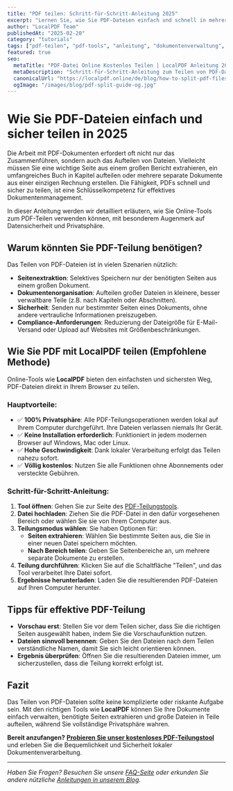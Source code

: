 ```yaml
---
title: "PDF teilen: Schritt-für-Schritt-Anleitung 2025"
excerpt: "Lernen Sie, wie Sie PDF-Dateien einfach und schnell in mehrere Teile aufteilen oder einzelne Seiten extrahieren können. Unser Leitfaden hilft Ihnen dabei, PDF-Dokumente effizient und sicher zu verwalten."
author: "LocalPDF Team"
publishedAt: "2025-02-20"
category: "tutorials"
tags: ["pdf-teilen", "pdf-tools", "anleitung", "dokumentenverwaltung", "sicherheit"]
featured: true
seo:
  metaTitle: "PDF-Datei Online Kostenlos Teilen | LocalPDF Anleitung 2025"
  metaDescription: "Schritt-für-Schritt-Anleitung zum Teilen von PDF-Dateien. Extrahieren Sie Seiten oder teilen Sie Dokumente in mehrere Teile online, kostenlos und mit vollständiger Privatsphäre."
  canonicalUrl: "https://localpdf.online/de/blog/how-to-split-pdf-files"
  ogImage: "/images/blog/pdf-split-guide-og.jpg"
---
```


# Wie Sie PDF-Dateien einfach und sicher teilen in 2025

Die Arbeit mit PDF-Dokumenten erfordert oft nicht nur das Zusammenführen, sondern auch das Aufteilen von Dateien. Vielleicht müssen Sie eine wichtige Seite aus einem großen Bericht extrahieren, ein umfangreiches Buch in Kapitel aufteilen oder mehrere separate Dokumente aus einer einzigen Rechnung erstellen. Die Fähigkeit, PDFs schnell und sicher zu teilen, ist eine Schlüsselkompetenz für effektives Dokumentenmanagement.

In dieser Anleitung werden wir detailliert erläutern, wie Sie Online-Tools zum PDF-Teilen verwenden können, mit besonderem Augenmerk auf Datensicherheit und Privatsphäre.

## Warum könnten Sie PDF-Teilung benötigen?

Das Teilen von PDF-Dateien ist in vielen Szenarien nützlich:

- **Seitenextraktion**: Selektives Speichern nur der benötigten Seiten aus einem großen Dokument.
- **Dokumentenorganisation**: Aufteilen großer Dateien in kleinere, besser verwaltbare Teile (z.B. nach Kapiteln oder Abschnitten).
- **Sicherheit**: Senden nur bestimmter Seiten eines Dokuments, ohne andere vertrauliche Informationen preiszugeben.
- **Compliance-Anforderungen**: Reduzierung der Dateigröße für E-Mail-Versand oder Upload auf Websites mit Größenbeschränkungen.

## Wie Sie PDF mit LocalPDF teilen (Empfohlene Methode)

Online-Tools wie **LocalPDF** bieten den einfachsten und sichersten Weg, PDF-Dateien direkt in Ihrem Browser zu teilen.

### Hauptvorteile:

- ✅ **100% Privatsphäre**: Alle PDF-Teilungsoperationen werden lokal auf Ihrem Computer durchgeführt. Ihre Dateien verlassen niemals Ihr Gerät.
- ✅ **Keine Installation erforderlich**: Funktioniert in jedem modernen Browser auf Windows, Mac oder Linux.
- ✅ **Hohe Geschwindigkeit**: Dank lokaler Verarbeitung erfolgt das Teilen nahezu sofort.
- ✅ **Völlig kostenlos**: Nutzen Sie alle Funktionen ohne Abonnements oder versteckte Gebühren.

### Schritt-für-Schritt-Anleitung:

1. **Tool öffnen**: Gehen Sie zur Seite des [PDF-Teilungstools](/de/split-pdf).
2. **Datei hochladen**: Ziehen Sie die PDF-Datei in den dafür vorgesehenen Bereich oder wählen Sie sie von Ihrem Computer aus.
3. **Teilungsmodus wählen**: Sie haben Optionen für:
   - **Seiten extrahieren**: Wählen Sie bestimmte Seiten aus, die Sie in einer neuen Datei speichern möchten.
   - **Nach Bereich teilen**: Geben Sie Seitenbereiche an, um mehrere separate Dokumente zu erstellen.
4. **Teilung durchführen**: Klicken Sie auf die Schaltfläche "Teilen", und das Tool verarbeitet Ihre Datei sofort.
5. **Ergebnisse herunterladen**: Laden Sie die resultierenden PDF-Dateien auf Ihren Computer herunter.

## Tipps für effektive PDF-Teilung

- **Vorschau erst**: Stellen Sie vor dem Teilen sicher, dass Sie die richtigen Seiten ausgewählt haben, indem Sie die Vorschaufunktion nutzen.
- **Dateien sinnvoll benennen**: Geben Sie den Dateien nach dem Teilen verständliche Namen, damit Sie sich leicht orientieren können.
- **Ergebnis überprüfen**: Öffnen Sie die resultierenden Dateien immer, um sicherzustellen, dass die Teilung korrekt erfolgt ist.

## Fazit

Das Teilen von PDF-Dateien sollte keine komplizierte oder riskante Aufgabe sein. Mit den richtigen Tools wie **LocalPDF** können Sie Ihre Dokumente einfach verwalten, benötigte Seiten extrahieren und große Dateien in Teile aufteilen, während Sie vollständige Privatsphäre wahren.

**Bereit anzufangen?** **[Probieren Sie unser kostenloses PDF-Teilungstool](/de/split-pdf)** und erleben Sie die Bequemlichkeit und Sicherheit lokaler Dokumentenverarbeitung.

---

*Haben Sie Fragen? Besuchen Sie unsere [FAQ-Seite](/de/faq) oder erkunden Sie andere nützliche [Anleitungen in unserem Blog](/de/blog).*